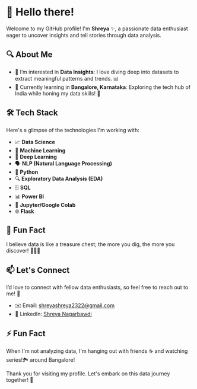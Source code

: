 # 👋 Hello there!

Welcome to my GitHub profile! I'm **Shreya** ✨, a passionate data enthusiast eager to uncover insights and tell stories through data analysis.

## 🔍 About Me
- 👀 I’m interested in **Data Insights**: I love diving deep into datasets to extract meaningful patterns and trends. 📊
- 🌱 Currently learning in **Bangalore, Karnataka**: Exploring the tech hub of India while honing my data skills! 🚀
  
## 🛠️ Tech Stack
Here's a glimpse of the technologies I'm working with:
- 📈 **Data Science** 
- 🤖 **Machine Learning** 
- 🧠 **Deep Learning** 
- 🗣️ **NLP (Natural Language Processing)** 
- 🐍 **Python** 
- 🔍 **Exploratory Data Analysis (EDA)** 
- 🗄️ **SQL** 
- 📊 **Power BI** 
- 📝 **Jupyter/Google Colab** 
- 🌐 **Flask** 

## 🌟 Fun Fact
I believe data is like a treasure chest; the more you dig, the more you discover! 🏴‍☠️💎

## 📫 Let's Connect
I’d love to connect with fellow data enthusiasts, so feel free to reach out to me! 🤝

- ✉️ Email: [shreyashreya2322@gmail.com](mailto:shreyashreya2322@gmail.com)
- 🔗 LinkedIn: [Shreya Nagarbawdi](https://www.linkedin.com/in/shreya-nagarbawdi-a7749a24a/)

## ⚡ Fun Fact
When I'm not analyzing data,  I'm hanging out with friends ☕ and watching series!🏞️
around Bangalore! 

Thank you for visiting my profile. Let's embark on this data journey together! 🎉
